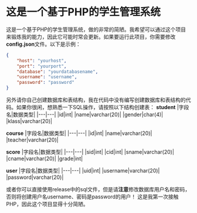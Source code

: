 # 这是一个基于PHP的学生管理系统

这是一个基于PHP的学生管理系统，做的非常的简陋。我希望可以通过这个项目来锻炼我的能力，因此它可能时常会更新。如果要运行此项目，你需要修改**config.json**文件。以下是示例：

```json
{
    "host": "yourhost",
    "port": "yourport",
    "database": "yourdatabasename",
    "username": "username",
    "password": "password"
}
```

另外请你自己创建数据库和表结构，我在代码中没有编写创建数据库和表结构的代码。如果你很闲，想熟悉一下SQL操作，请按照以下结构创建表：
**student**
|字段名|数据类型|
|---|---|
|id|int|
|name|varchar(20)|
|gender|char(4)|
|klass|varchar(20)|

**course**
|字段名|数据类型|
|---|---|
|id|int|
|name|varchar(20)|
|teacher|varchar(20)|

**score**
|字段名|数据类型|
|---|---|
|sid|int|
|cid|int|
|sname|varchar(20)|
|cname|varchar(20)|
|grade|int|

**user**
|字段名|数据类型|
|---|---|
|uid|int|
|username|varchar(20)|
|password|varchar(20)|

或者你可以直接使用release中的sql文件，但是请**注意**修改数据库用户名和密码，否则将创建用户名username、密码是password的用户！
这是我第一次接触PHP，因此这个项目显得十分简陋。